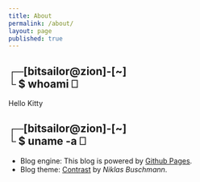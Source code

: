```yaml
---
title: About
permalink: /about/
layout: page
published: true
---
```


## ┌─[bitsailor@zion]-[~]<br/>└ $ whoami  ⎕ 

Hello Kitty

## ┌─[bitsailor@zion]-[~]<br/>└ $ uname -a  ⎕ 

- Blog engine: This blog is powered by [Github Pages](https://pages.github.com).  
- Blog theme: [Contrast](https://github.com/niklasbuschmann/contrast) by _Niklas Buschmann_.  

<!-- 
- Gif files: Animations are generated using [ScreenToGif](https://www.screentogif.com/). 

- Toolbox > Syntax highlighting: syntax highlighting is generated with [highlight.js](https://highlightjs.org/).  
-->
